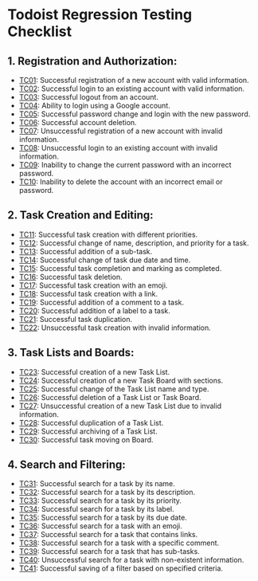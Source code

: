 # Todoist Regression Testing Checklist
## 1. Registration and Authorization: 
*   [TC01](/docs/test_cases/TC01.md): Successful registration of a new account with valid information.
*	[TC02](/docs/test_cases/TC02.md): Successful login to an existing account with valid information.
*	[TC03](/docs/test_cases/TC03.md): Successful logout from an account.
*   [TC04](/docs/test_cases/TC04.md): Ability to login using a Google account.
*	[TC05](/docs/test_cases/TC05.md): Successful password change and login with the new password.
*	[TC06](/docs/test_cases/TC06.md): Successful account deletion.
*	[TC07](/docs/test_cases/TC07.md): Unsuccessful registration of a new account with invalid information.
*	[TC08](/docs/test_cases/TC08.md): Unsuccessful login to an existing account with invalid information.
*	[TC09](/docs/test_cases/TC09.md): Inability to change the current password with an incorrect password.
*	[TC10](/docs/test_cases/TC10.md): Inability to delete the account with an incorrect email or password.

## 2. Task Creation and Editing:
* [TC11](/docs/test_cases/TC11.md): Successful task creation with different priorities.
* [TC12](/docs/test_cases/TC12.md): Successful change of name, description, and priority for a task.
* [TC13](/docs/test_cases/TC13.md): Successful addition of a sub-task.
* [TC14](/docs/test_cases/TC14.md): Successful change of task due date and time.
* [TC15](/docs/test_cases/TC15.md): Successful task completion and marking as completed.
* [TC16](/docs/test_cases/TC16.md): Successful task deletion.
* [TC17](/docs/test_cases/TC17.md): Successful task creation with an emoji.
* [TC18](/docs/test_cases/TC18.md): Successful task creation with a link.
* [TC19](/docs/test_cases/TC19.md): Successful addition of a comment to a task.
* [TC20](/docs/test_cases/TC20.md): Successful addition of a label to a task.
* [TC21](/docs/test_cases/TC21.md): Successful task duplication.
* [TC22](/docs/test_cases/TC22.md): Unsuccessful task creation with invalid information.

## 3. Task Lists and Boards:
* [TC23](/docs/test_cases/TC23.md): Successful creation of a new Task List.
* [TC24](/docs/test_cases/TC24.md): Successful creation of a new Task Board with sections.
* [TC25](/docs/test_cases/TC25.md): Successful change of the Task List name and type.
* [TC26](/docs/test_cases/TC26.md): Successful deletion of a Task List or Task Board.
* [TC27](/docs/test_cases/TC27.md): Unsuccessful creation of a new Task List due to invalid information.
* [TC28](/docs/test_cases/TC28.md): Successful duplication of a Task List.
* [TC29](/docs/test_cases/TC29.md): Successful archiving of a Task List.
* [TC30](/docs/test_cases/TC30.md): Successful task moving on Board.

## 4. Search and Filtering:
* [TC31](/docs/test_cases/TC31.md): Successful search for a task by its name.
* [TC32](/docs/test_cases/TC32.md): Successful search for a task by its description.
* [TC33](/docs/test_cases/TC33.md): Successful search for a task by its priority.
* [TC34](/docs/test_cases/TC34.md): Successful search for a task by its label.
* [TC35](/docs/test_cases/TC35.md): Successful search for a task by its due date.
* [TC36](/docs/test_cases/TC36.md): Successful search for a task with an emoji.
* [TC37](/docs/test_cases/TC37.md): Successful search for a task that contains links.
* [TC38](/docs/test_cases/TC38.md): Successful search for a task with a specific comment.
* [TC39](/docs/test_cases/TC39.md): Successful search for a task that has sub-tasks.
* [TC40](/docs/test_cases/TC40.md): Unsuccessful search for a task with non-existent information.
* [TC41](/docs/test_cases/TC41.md): Successful saving of a filter based on specified criteria.